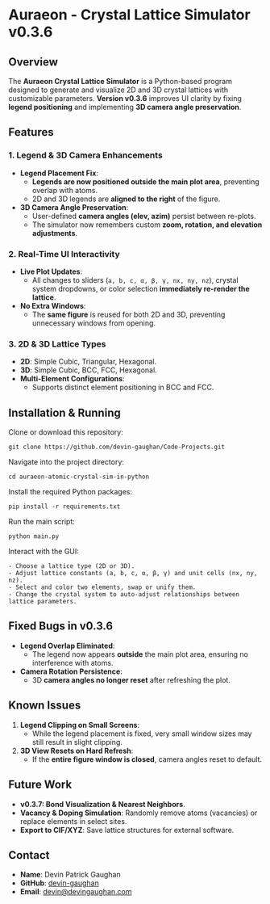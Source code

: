 # Auraeon - Crystal Lattice Simulator v0.3.6

## Overview

The **Auraeon Crystal Lattice Simulator** is a Python-based program designed to generate and visualize 2D and 3D crystal lattices with customizable parameters. **Version v0.3.6** improves UI clarity by fixing **legend positioning** and implementing **3D camera angle preservation**.

## Features

### 1. Legend & 3D Camera Enhancements

- **Legend Placement Fix**:
  - **Legends are now positioned outside the main plot area**, preventing overlap with atoms.
  - 2D and 3D legends are **aligned to the right** of the figure.
- **3D Camera Angle Preservation**:
  - User-defined **camera angles (elev, azim)** persist between re-plots.
  - The simulator now remembers custom **zoom, rotation, and elevation adjustments**.

### 2. Real-Time UI Interactivity

- **Live Plot Updates**:
  - All changes to sliders (`a, b, c, α, β, γ, nx, ny, nz`), crystal system dropdowns, or color selection **immediately re-render the lattice**.
- **No Extra Windows**:
  - The **same figure** is reused for both 2D and 3D, preventing unnecessary windows from opening.

### 3. 2D & 3D Lattice Types

- **2D**: Simple Cubic, Triangular, Hexagonal.
- **3D**: Simple Cubic, BCC, FCC, Hexagonal.
- **Multi-Element Configurations**:
  - Supports distinct element positioning in BCC and FCC.

## Installation & Running

Clone or download this repository:

```
git clone https://github.com/devin-gaughan/Code-Projects.git
```

Navigate into the project directory:

```
cd auraeon-atomic-crystal-sim-in-python
```

Install the required Python packages:

```
pip install -r requirements.txt
```

Run the main script:

```
python main.py
```

Interact with the GUI:

```
- Choose a lattice type (2D or 3D).
- Adjust lattice constants (a, b, c, α, β, γ) and unit cells (nx, ny, nz).
- Select and color two elements, swap or unify them.
- Change the crystal system to auto-adjust relationships between lattice parameters.
```

## Fixed Bugs in v0.3.6

- **Legend Overlap Eliminated**:
  - The legend now appears **outside** the main plot area, ensuring no interference with atoms.
- **Camera Rotation Persistence**:
  - 3D **camera angles no longer reset** after refreshing the plot.

## Known Issues

1. **Legend Clipping on Small Screens**:
   - While the legend placement is fixed, very small window sizes may still result in slight clipping.
2. **3D View Resets on Hard Refresh**:
   - If the **entire figure window is closed**, camera angles reset to default.

## Future Work

- **v0.3.7: Bond Visualization & Nearest Neighbors**.
- **Vacancy & Doping Simulation**: Randomly remove atoms (vacancies) or replace elements in select sites.
- **Export to CIF/XYZ**: Save lattice structures for external software.

## Contact

- **Name**: Devin Patrick Gaughan
- **GitHub**: [devin-gaughan](https://github.com/devin-gaughan)
- **Email**: devin@devingaughan.com
